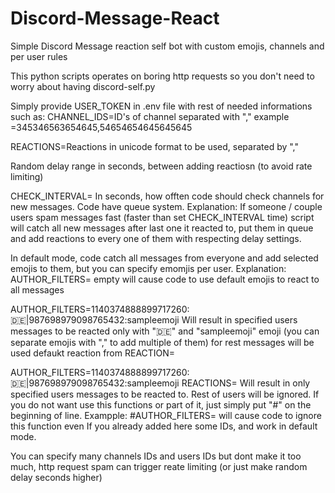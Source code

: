 # Discord-Message-React
Simple Discord Message reaction self bot with custom emojis, channels and per user rules


This python scripts operates on boring http requests so you don't need to worry about having discord-self.py

Simply provide USER_TOKEN in .env file with rest of needed informations such as:
CHANNEL_IDS=ID's of channel separated with "," example =345346563654645,54654654645645645

REACTIONS=Reactions in unicode format to be used, separated by ","

Random delay range in seconds, between adding reactiosn (to avoid rate limiting)

CHECK_INTERVAL= In seconds, how offten code should check channels for new messages.
  Code have queue system. Explanation: If someone / couple users spam messages fast (faster than set CHECK_INTERVAL time)
  script will catch all new messages after last one it reacted to, put them in queue and add reactions to every one of them with respecting delay settings.

In default mode, code catch all messages from everyone and add selected emojis to them, but you can specify emomjis per user.
Explanation:
  AUTHOR_FILTERS= empty will cause code to use default emojis to react to all messages

  AUTHOR_FILTERS=1140374888899717260:🇩🇪|987698979098765432:sampleemoji 
  Will result in specified users messages to be reacted only with "🇩🇪" and "sampleemoji" emoji (you can separate emojis with "," to add multiple of them) for rest messages will be used defaukt reaction from REACTION=
  
  AUTHOR_FILTERS=1140374888899717260:🇩🇪|987698979098765432:sampleemoji
  REACTIONS=
  Will result in only specified users messages to be reacted to. Rest of users will be ignored.
If you do not want use this functions or part of it, just simply put "#" on the beginning of line.
Exampple:
#AUTHOR_FILTERS= will cause code to ignore this function even If you already added here some IDs, and work in default mode.

You can specify many channels IDs and users IDs but dont make it too much, http request spam can trigger reate limiting (or just make random delay seconds higher)
